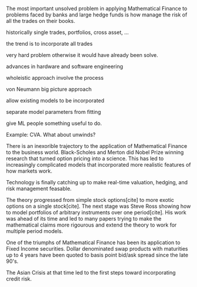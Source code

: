 The most important unsolved problem in applying Mathematical Finance to
problems faced by banks and large hedge funds is how manage the risk of
all the trades on their books.

historically single trades, portfolios, cross asset, ...

the trend is to incorporate all trades

very hard problem otherwise it would have already been solve.

advances in hardware and software engineering

wholeistic approach involve the process

von Neumann big picture approach

allow existing models to be incorporated

separate model parameters from fitting

give ML people something useful to do.

Example: CVA. What about unwinds?

There is an inexorible trajectory to the application of Mathematical
Finance to the business world.  Black-Scholes and Merton did Nobel Prize
winning research that turned option pricing into a science. This has
led to increasingly complicated models that incorporated more realistic
features of how markets work.

Technology is finally catching up to make real-time valuation, hedging, and risk management feasable.

The theory progressed from simple stock options[cite] to more exotic
options on a single stock[cite]. The next stage was Steve Ross showing
how to model portfolios of arbitrary instruments over one period[cite].
His work was ahead of its time and led to many papers trying to make
the mathematical claims more rigourous and extend the theory to work
for multiple period models.

One of the triumphs of Mathematical Finance has been its application to
Fixed Income securities. Dollar denominated swap products with maturities
up to 4 years have been quoted to basis point bid/ask spread since the
late 90's.

The Asian Crisis at that time led to the first steps toward incorporating
credit risk. 




